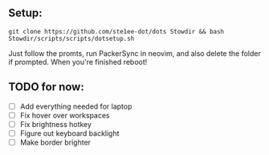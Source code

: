 ## Setup:

``
git clone https://github.com/ste1ee-dot/dots Stowdir && bash Stowdir/scripts/scripts/dotsetup.sh
``

Just follow the promts, run PackerSync in neovim, and also delete the folder if prompted.
When you're finished reboot!

## TODO for now:
* [ ] Add everything needed for laptop
* [ ] Fix hover over workspaces
* [ ] Fix brightness hotkey
* [ ] Figure out keyboard backlight
* [ ] Make border brighter
